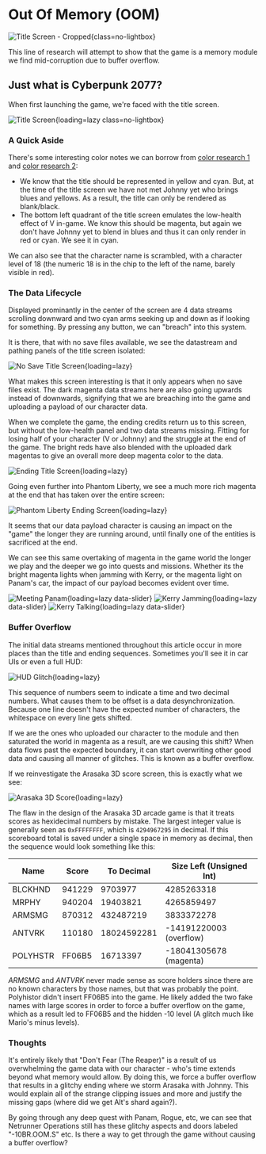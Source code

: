 # Out Of Memory (OOM)

![Title Screen - Cropped](assets/oom-header.png){class=no-lightbox}

This line of research will attempt to show that the game is a memory module we
find mid-corruption due to buffer overflow.

## Just what is Cyberpunk 2077?

When first launching the game, we're faced with the title screen.

![Title Screen](assets/oom-title.png){loading=lazy class=no-lightbox}

### A Quick Aside

There's some interesting color notes we can borrow from [color research 1](./theory-color-1.md) and [color research 2](./theory-color-2.md):

- We know that the title should be represented in yellow and cyan. But, at the
  time of the title screen we have not met Johnny yet who brings blues and yellows.
  As a result, the title can only be rendered as blank/black.
- The bottom left quadrant of the title screen emulates the low-health effect of
  V in-game. We know this should be magenta, but again we don't have Johnny yet
  to blend in blues and thus it can only render in red or cyan. We see it in cyan.

We can also see that the character name is scrambled, with a character level of
18 (the numeric 18 is in the chip to the left of the name, barely visible in red).

### The Data Lifecycle

Displayed prominantly in the center of the screen are 4 data streams scrolling
downward and two cyan arms seeking up and down as if looking for something. By
pressing any button, we can "breach" into this system.

It is there, that with no save files available, we see the datastream and pathing
panels of the title screen isolated:

![No Save Title Screen](assets/oom-payload-upload.png){loading=lazy}

What makes this screen interesting is that it only appears when no save files
exist. The dark magenta data streams here are also going upwards instead of
downwards, signifying that we are breaching into the game and uploading a
payload of our character data.

When we complete the game, the ending credits return us to this screen, but
without the low-health panel and two data streams missing. Fitting for losing
half of your character (V or Johnny) and the struggle at the end of the game.
The bright reds have also blended with the uploaded dark magentas to give an
overall more deep magenta color to the data.

![Ending Title Screen](assets/oom-credits.png){loading=lazy}

Going even further into Phantom Liberty, we see a much more rich magenta at the
end that has taken over the entire screen:

![Phantom Liberty Ending Screen](assets/oom-phantom-liberty.png){loading=lazy}

It seems that our data payload character is causing an impact on the "game" the
longer they are running around, until finally one of the entities is sacrificed
at the end.

We can see this same overtaking of magenta in the game world the longer we play
and the deeper we go into quests and missions. Whether its the bright magenta
lights when jamming with Kerry, or the magenta light on Panam's car, the impact
of our payload becomes evident over time.

![Meeting Panam](assets/oom-panam-1.png){loading=lazy data-slider}
![Kerry Jamming](assets/oom-kerry-1.png){loading=lazy data-slider}
![Kerry Talking](assets/oom-kerry-2.png){loading=lazy data-slider}

### Buffer Overflow

The initial data streams mentioned throughout this article occur in more places
than the title and ending sequences. Sometimes you'll see it in car UIs or even
a full HUD:

![HUD Glitch](assets/oom-hud.png){loading=lazy}

This sequence of numbers seem to indicate a time and two decimal numbers. What
causes them to be offset is a data desynchronization. Because one line doesn't
have the expected number of characters, the whitespace on every line gets
shifted.

If we are the ones who uploaded our character to the module and then saturated
the world in magenta as a result, are we causing this shift? When data flows
past the expected boundary, it can start overwriting other good data and causing
all manner of glitches. This is known as a buffer overflow.

If we reinvestigate the Arasaka 3D score screen, this is exactly what we see:

![Arasaka 3D Score](assets/oom-a3d.png){loading=lazy}

The flaw in the design of the Arasaka 3D arcade game is that it treats scores
as hexidecimal numbers by mistake. The largest integer value is generally seen
as `0xFFFFFFFF`, which is `4294967295` in decimal. If this scoreboard total is
saved under a single space in memory as decimal, then the sequence would look
something like this:

| Name     | Score  | To Decimal  | Size Left (Unsigned Int) |
| -------- | ------ | ----------- | ------------------------ |
| BLCKHND  | 941229 | 9703977     | 4285263318               |
| MRPHY    | 940204 | 19403821    | 4265859497               |
| ARMSMG   | 870312 | 432487219   | 3833372278               |
| ANTVRK   | 110180 | 18024592281 | -14191220003 (overflow)  |
| POLYHSTR | FF06B5 | 16713397    | -18041305678 (magenta)   |

_ARMSMG_ and _ANTVRK_ never made sense as score holders since there are no known characters by those names, but that was probably the point. Polyhistor didn't insert FF06B5 into the game. He likely added the two fake names with large scores in order to force a buffer overflow on the game, which as a result led to FF06B5 and the hidden -10 level (A glitch much like Mario's minus levels).

### Thoughts

It's entirely likely that "Don't Fear (The Reaper)" is a result of us overwhelming the game data with our character - who's time extends beyond what memory would allow. By doing this, we force a buffer overflow that results in a glitchy ending where we storm Arasaka with Johnny. This would explain all of the strange clipping issues and more and justify the missing gaps (where did we get Alt's shard again?).

By going through any deep quest with Panam, Rogue, etc, we can see that Netrunner Operations still has these glitchy aspects and doors labeled "-10BR.OOM.S" etc. Is there a way to get through the game without causing a buffer overflow?
